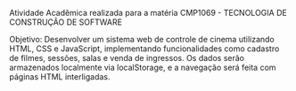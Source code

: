 Atividade Acadêmica realizada para a matéria CMP1069 - TECNOLOGIA DE CONSTRUÇÃO DE SOFTWARE

Objetivo: 
Desenvolver um sistema web de controle de cinema utilizando HTML, CSS e JavaScript, implementando 
funcionalidades como cadastro de filmes, sessões, salas e venda de ingressos. 
Os dados serão armazenados localmente via localStorage, e a navegação será feita com páginas HTML interligadas.
